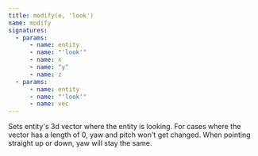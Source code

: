 ```yaml
---
title: modify(e, 'look')
name: modify
signatures:
  - params:
      - name: entity
      - name: "'look'"
      - name: x
      - name: "y"
      - name: z
  - params:
      - name: entity
      - name: "'look'"
      - name: vec
---
```


Sets entity's 3d vector where the entity is looking. For cases where the vector
has a length of 0, yaw and pitch won't get changed. When pointing straight up or
down, yaw will stay the same.
